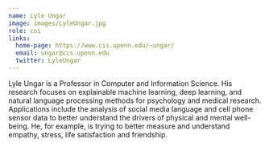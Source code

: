 ```yaml
---
name: Lyle Ungar
image: images/LyleUngar.jpg
role: coi
links:
  home-page: https://www.cis.upenn.edu/~ungar/
  email: ungar@cis.upenn.edu
  twitter: LyleUngar
---
```


Lyle Ungar is a Professor in Computer and Information Science. His research focuses on explainable machine learning, deep learning, and natural language processing methods for psychology and medical research. Applications include the analysis of social media language and cell phone sensor data to better understand the drivers of physical and mental well-being. He, for example, is trying to better measure and understand empathy, stress, life satisfaction and friendship.
